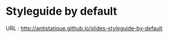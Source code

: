 Styleguide by default
=====================

URL : http://antistatique.github.io/slides-styleguide-by-default



